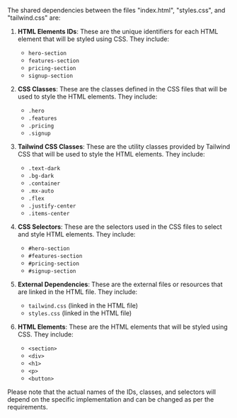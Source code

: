 The shared dependencies between the files "index.html", "styles.css", and "tailwind.css" are:

1. **HTML Elements IDs**: These are the unique identifiers for each HTML element that will be styled using CSS. They include:
   - `hero-section`
   - `features-section`
   - `pricing-section`
   - `signup-section`

2. **CSS Classes**: These are the classes defined in the CSS files that will be used to style the HTML elements. They include:
   - `.hero`
   - `.features`
   - `.pricing`
   - `.signup`

3. **Tailwind CSS Classes**: These are the utility classes provided by Tailwind CSS that will be used to style the HTML elements. They include:
   - `.text-dark`
   - `.bg-dark`
   - `.container`
   - `.mx-auto`
   - `.flex`
   - `.justify-center`
   - `.items-center`

4. **CSS Selectors**: These are the selectors used in the CSS files to select and style HTML elements. They include:
   - `#hero-section`
   - `#features-section`
   - `#pricing-section`
   - `#signup-section`

5. **External Dependencies**: These are the external files or resources that are linked in the HTML file. They include:
   - `tailwind.css` (linked in the HTML file)
   - `styles.css` (linked in the HTML file)

6. **HTML Elements**: These are the HTML elements that will be styled using CSS. They include:
   - `<section>`
   - `<div>`
   - `<h1>`
   - `<p>`
   - `<button>`

Please note that the actual names of the IDs, classes, and selectors will depend on the specific implementation and can be changed as per the requirements.